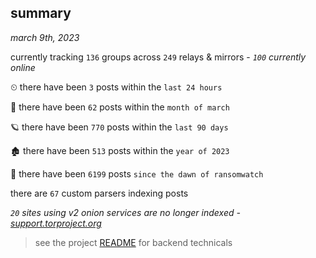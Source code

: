 
## summary
_march 9th, 2023_

currently tracking `136` groups across `249` relays & mirrors - _`100` currently online_

⏲ there have been `3` posts within the `last 24 hours`

🦈 there have been `62` posts within the `month of march`

🪐 there have been `770` posts within the `last 90 days`

🏚 there have been `513` posts within the `year of 2023`

🦕 there have been `6199` posts `since the dawn of ransomwatch`

there are `67` custom parsers indexing posts

_`20` sites using v2 onion services are no longer indexed - [support.torproject.org](https://support.torproject.org/onionservices/v2-deprecation/)_

> see the project [README](https://github.com/joshhighet/ransomwatch#ransomwatch--) for backend technicals
